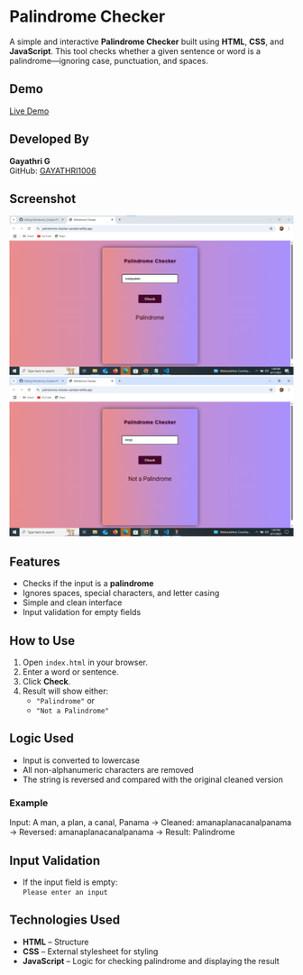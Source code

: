 # Palindrome Checker

A simple and interactive **Palindrome Checker** built using **HTML**, **CSS**, and **JavaScript**. This tool checks whether a given sentence or word is a palindrome—ignoring case, punctuation, and spaces.

## Demo

[Live Demo](https://palindrome-checker-sample.netlify.app/)  

## Developed By
**Gayathri G**  
GitHub: [GAYATHRI1006](https://github.com/GAYATHRI1006)

## Screenshot

![Palindrome Checker Screenshot](palindrome1.png)  
![Palindrome Checker Screenshot](palindrome2.png)  

## Features

- Checks if the input is a **palindrome**
- Ignores spaces, special characters, and letter casing
- Simple and clean interface
- Input validation for empty fields

## How to Use

1. Open `index.html` in your browser.
2. Enter a word or sentence.
3. Click **Check**.
4. Result will show either:
   - `"Palindrome"` or
   - `"Not a Palindrome"`

##  Logic Used

- Input is converted to lowercase
- All non-alphanumeric characters are removed
- The string is reversed and compared with the original cleaned version

### Example
Input: A man, a plan, a canal, Panama
→ Cleaned: amanaplanacanalpanama
→ Reversed: amanaplanacanalpanama
→ Result: Palindrome

## Input Validation

- If the input field is empty:  
  `Please enter an input`

## Technologies Used

- **HTML** – Structure
- **CSS** – External stylesheet for styling
- **JavaScript** – Logic for checking palindrome and displaying the result
